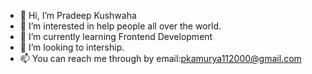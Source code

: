 - 👋 Hi, I’m Pradeep Kushwaha
- 👀 I’m interested in help people all over the world.
- 🌱 I’m currently learning Frontend Development
- 💞️ I’m looking to intership.
- 📫 You can reach me through by email:pkamurya112000@gmail.com

<!---
   Here,I am sharing by project with I have made in my Forntend journey .
   This is Nelflix Clone which I made using react js,react_router
   Go through by project and if you want to change any thing so you can suggest me.
   I abverse your suggestion.
--->

